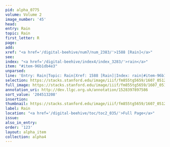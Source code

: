 ```yaml
---
pid: alpha_0775
volume: Volume 2
image_number: '45'
head:
entry: Rain
topic: Rain
first_letter: R
page:
add:
xref: "<a href='/digital-beehive/num7/num_2383/'>1588 [Rain]</a>"
see:
index: "<a href='/digital-beehive/index4/index_3283/'>rain</a>"
item: "#item-96b1db4e3"
unparsed:
line: 'Entry: Rain|Topic: Rain|Xref: 1588 [Rain]|Index: rain|#item-96b1db4e3'
selection: https://stacks.stanford.edu/image/iiif/fm855tg5659/1607_0512/324,3208,3033,368/full/0/default.jpg
full_image: https://stacks.stanford.edu/image/iiif/fm855tg5659/1607_0512/full/full/0/default.jpg
annotation_uri: http://dev.llgc.org.uk/annotation/1528397897586
sort_value: '204513208'
insertion:
thumbnail: https://stacks.stanford.edu/image/iiif/fm855tg5659/1607_0512/324,3208,600,180/250,/0/default.jpg
label: Rain
location: "<a href='/digital-beehive/toc/toc2_035/'>Full Page</a>"
issue:
also_in_entry:
order: '123'
layout: alpha_item
collection: alpha4
---
```

